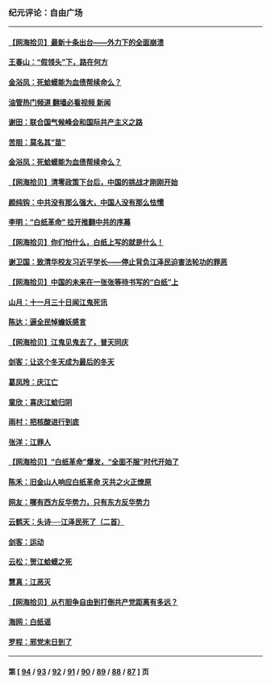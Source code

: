 ### 纪元评论：自由广场
---
#### [【网海拾贝】最新十条出台——外力下的全面崩溃](../../pages/nsc993/n13881583.md?12100330) 
#### [王春山：“假领头”下，路在何方](../../pages/nsc993/n13881535.md?12100330) 
#### [金浴凤：死蛤蟆能为血债帮续命么？](../../pages/nsc993/n13881534.md?12100330) 
#### [油管热门频道 翻墙必看视频 新闻](ok?12100330)
#### [谢田：联合国气候峰会和国际共产主义之路](../../pages/nsc993/n13880697.md?12100330) 
#### [苦胆：莫名其“苗”](../../pages/nsc993/n13880685.md?12100330) 
#### [金浴凤：死蛤蟆能为血债帮续命么？](../../pages/nsc993/n13880684.md?12100330) 
#### [【网海拾贝】清零政策下台后，中国的挑战才刚刚开始](../../pages/nsc993/n13880668.md?12100330) 
#### [颜纯钩：中共没有那么强大，中国人没有那么怯懦](../../pages/nsc993/n13880131.md?12100330) 
#### [李明：“白纸革命” 拉开推翻中共的序幕](../../pages/nsc993/n13879574.md?12100330) 
#### [【网海拾贝】你们怕什么，白纸上写的就是什么！](../../pages/nsc993/n13879469.md?12100330) 
#### [谢卫国：致清华校友习近平学长——停止背负江泽民迫害法轮功的罪恶](../../pages/nsc993/n13879439.md?12100330) 
#### [【网海拾贝】中国的未来在一张张等待书写的“白纸”上](../../pages/nsc993/n13878528.md?12100330) 
#### [山月：十一月三十日闻江鬼死讯](../../pages/nsc993/n13878807.md?12100330) 
#### [陈达：逼全民悼蟾妖感言](../../pages/nsc993/n13878772.md?12100330) 
#### [【网海拾贝】江鬼见鬼去了，普天同庆](../../pages/nsc993/n13878138.md?12100330) 
#### [剑客：让这个冬天成为最后的冬天](../../pages/nsc993/n13878201.md?12100330) 
#### [葛凤玲：庆江亡](../../pages/nsc993/n13878200.md?12100330) 
#### [童欣：喜庆江蛤归阴](../../pages/nsc993/n13878135.md?12100330) 
#### [雨村：把核酸进行到底](../../pages/nsc993/n13877930.md?12100330) 
#### [张洋：江罪人](../../pages/nsc993/n13877942.md?12100330) 
#### [【网海拾贝】“白纸革命”爆发，“全面不服”时代开始了](../../pages/nsc993/n13877741.md?12100330) 
#### [陈禾：旧金山人响应白纸革命 灭共之火正燎原](../../pages/nsc993/n13877745.md?12100330) 
#### [网友：哪有西方反华势力，只有东方反华势力](../../pages/nsc993/n13876256.md?12100330) 
#### [云鹤天：头诗──江泽民死了（二首）](../../pages/nsc993/n13876697.md?12100330) 
#### [剑客：运动](../../pages/nsc993/n13876695.md?12100330) 
#### [云松：贺江蛤蟆之死](../../pages/nsc993/n13876639.md?12100330) 
#### [慧真：江恶灭](../../pages/nsc993/n13876597.md?12100330) 
#### [【网海拾贝】从冇胆争自由到打倒共产党距离有多远？](../../pages/nsc993/n13876014.md?12100330) 
#### [海网：白纸谣](../../pages/nsc993/n13875871.md?12100330) 
#### [罗程：邪党末日到了](../../pages/nsc993/n13875853.md?12100330) 

---
#### 第 [ [94](./94.md?12100330) / [93](./93.md?12100330) / [92](./92.md?12100330) / [91](./91.md?12100330) / [90](./90.md?12100330) / [89](./89.md?12100330) / [88](./88.md?12100330) / [87](./87.md?12100330) ] 页
